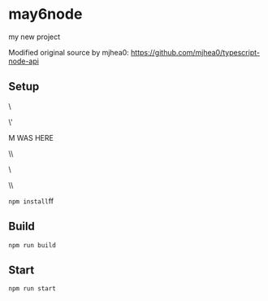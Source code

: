 # may6node

my new project

Modified original source by mjhea0: https://github.com/mjhea0/typescript-node-api

## Setup
















































































\













































\\\'









M WAS HERE

















































\\\

































\\








\\\






























`npm install`ff












## Build







`npm run build`





## Start

`npm run start`


